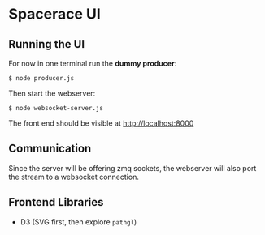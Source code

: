# Spacerace UI


## Running the UI
 
For now in one terminal run the **dummy producer**:

    $ node producer.js

Then start the webserver:

    $ node websocket-server.js

The front end should be visible at <http://localhost:8000>

## Communication

Since the server will be offering zmq sockets, the webserver will
also port the stream to a websocket connection.


## Frontend Libraries

- D3 (SVG first, then explore `pathgl`)

